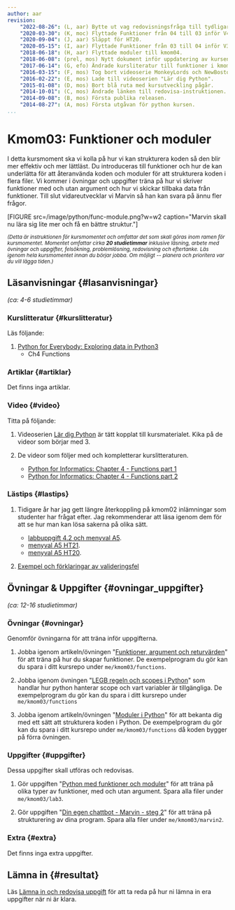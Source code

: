 ```yaml
---
author: aar
revision:
    "2022-08-26": (L, aar) Bytte ut vag redovisningsfråga till tydligare.
    "2020-03-30": (K, moc) Flyttade Funktioner från 04 till 03 inför V4 HT21.
    "2020-09-04": (J, aar) Släppt för HT20.
    "2020-05-15": (I, aar) Flyttade Funktioner från 03 till 04 inför V3 HT20.
    "2018-06-18": (H, aar) Flyttade moduler till kmom04.
    "2018-06-08": (prel, mos) Nytt dokument inför uppdatering av kursen.
    "2017-06-14": (G, efo) Ändrade kursliteratur till funktioner i kmom03, la till övningar.
    "2016-03-15": (F, mos) Tog bort videoserie MonkeyLords och NewBoston.
    "2016-02-22": (E, mos) Lade till videoserien "Lär dig Python".
    "2015-01-08": (D, mos) Bort blå ruta med kursutveckling pågår.
    "2014-10-01": (C, mos) Ändrade länken till redovisa-instruktionen.
    "2014-09-08": (B, mos) Första publika releasen.
    "2014-08-27": (A, mos) Första utgåvan för python kursen.
...
```

Kmom03: Funktioner och moduler
==================================

I detta kursmoment ska vi kolla på hur vi kan strukturera koden så den blir mer effektiv och mer lättläst. Du introduceras till funktioner och hur de kan underlätta för att återanvända koden och moduler för att strukturera koden i flera filer. Vi kommer i övningar och uppgifter träna på hur vi skriver funktioner med och utan argument och hur vi skickar tillbaka data från funktioner. Till slut vidareutvecklar vi Marvin så han kan svara på ännu fler frågor.


[FIGURE src=/image/python/func-module.png?w=w2 caption="Marvin skall nu lära sig lite mer och få en bättre struktur."]

<small><i>(Detta är instruktionen för kursmomentet och omfattar det som skall göras inom ramen för kursmomentet. Momentet omfattar cirka **20 studietimmar** inklusive läsning, arbete med övningar och uppgifter, felsökning, problemlösning, redovisning och eftertanke. Läs igenom hela kursmomentet innan du börjar jobba. Om möjligt -- planera och prioritera var du vill lägga tiden.)</i></small>



Läsanvisningar  {#lasanvisningar}
---------------------------------

*(ca: 4-6 studietimmar)*


### Kurslitteratur  {#kurslitteratur}

Läs följande:

1. [Python for Everybody: Exploring data in Python3](kunskap/boken-python-for-everybody-exploring-data-using-python3)
    * Ch4 Functions



### Artiklar {#artiklar}

Det finns inga artiklar.



### Video  {#video}

Titta på följande:

1. Videoserien [Lär dig Python](https://www.youtube.com/playlist?list=PLKtP9l5q3ce93pTlN_dnDpsTwGLCXJEpd) är tätt kopplat till kursmaterialet. Kika på de videor som börjar med 3.

2. De videor som följer med och kompletterar kurslitteraturen.
    * [Python for Informatics: Chapter 4 - Functions part 1](https://youtu.be/5Kzw-0-DQAk?list=PLlRFEj9H3Oj7Bp8-DfGpfAfDBiblRfl5p)
    * [Python for Informatics: Chapter 4 - Functions part 2](https://youtu.be/AJVNYRqn8kM?list=PLlRFEj9H3Oj7Bp8-DfGpfAfDBiblRfl5p)
    <!-- * [Python for Informatics: Chapter 6 - Strings](https://www.youtube.com/watch?v=L2IUSArpG98)
    * [Python for Informatics: Chapter 7 - Files](https://www.youtube.com/watch?v=O0wE2M8-ois) -->



### Lästips {#lastips}

1. Tidigare år har jag gett längre återkoppling på kmom02 inlämningar som studenter har frågat efter. Jag rekommenderar att läsa igenom dem för att se hur man kan lösa sakerna på olika sätt.
    - [labbuppgift 4.2 och menyval A5](https://gist.github.com/AndreasArne/cecb1fb4dbc1ec7c83c57a8d2f678012).
    - [menyval A5 HT21](https://github.com/dbwebb-se/python/issues/51).
    - [menyval A5 HT20](https://github.com/dbwebb-se/python/issues/48).

1. [Exempel och förklaringar av valideringsfel](https://github.com/dbwebb-se/python/issues/46)



Övningar & Uppgifter  {#ovningar_uppgifter}
-------------------------------------------

*(ca: 12-16 studietimmar)*


### Övningar {#ovningar}

Genomför övningarna för att träna inför uppgifterna.

1. Jobba igenom artikeln/övningen "[Funktioner, argument och returvärden](kunskap/funktioner-argument-och-returvarden)" för att träna på hur du skapar funktioner. De exempelprogram du gör kan du spara i ditt kursrepo under `me/kmom03/functions`.

1. Jobba igenom övningen "[LEGB regeln och scopes i Python](kunskap/legb-regeln-och-scopes)" som handlar hur python hanterar scope och vart variabler är tillgängliga. De exempelprogram du gör kan du spara i ditt kursrepo under `me/kmom03/functions`

1. Jobba igenom artikeln/övningen "[Moduler i Python](kunskap/moduler-i-python)" för att bekanta dig med ett sätt att strukturera koden i Python. De exempelprogram du gör kan du spara i ditt kursrepo under `me/kmom03/functions` då koden bygger på förra övningen.



### Uppgifter {#uppgifter}

Dessa uppgifter skall utföras och redovisas.

1. Gör uppgiften "[Python med funktioner och moduler](uppgift/python-med-funktioner)" för att träna på olika typer av funktioner, med och utan argument. Spara alla filer under `me/kmom03/lab3`.

2. Gör uppgiften "[Din egen chattbot - Marvin - steg 2](uppgift/din-egen-chattbot-marvin-steg-2-v4)" för att träna på strukturering av dina program. Spara alla filer under `me/kmom03/marvin2`.



### Extra {#extra}

Det finns inga extra uppgifter.



Lämna in  {#resultat}
-----------------------------------------------

Läs [Lämna in och redovisa uppgift](./../redovisa) för att ta reda på hur ni lämna in era uppgifter när ni är klara.
